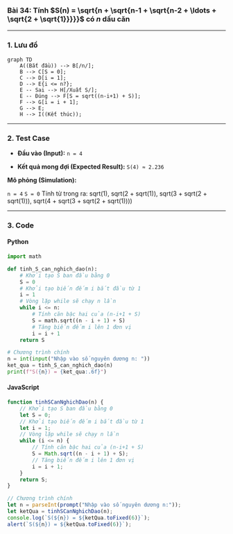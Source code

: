 ### Bài 34: Tính $S(n) = \sqrt{n + \sqrt{n-1 + \sqrt{n-2 + \ldots + \sqrt{2 + \sqrt{1}}}}}$ có $n$ dấu căn

---

### **1. Lưu đồ**

```mermaid
graph TD
    A((Bắt đầu)) --> B[/n/];
    B --> C[S = 0];
    C --> D[i = 1];
    D --> E{i <= n?};
    E -- Sai --> H[/Xuất S/];
    E -- Đúng --> F[S = sqrt((n-i+1) + S)];
    F --> G[i = i + 1];
    G --> E;
    H --> I((Kết thúc));
```

---

### **2. Test Case**

- **Đầu vào (Input):** `n = 4`

- **Kết quả mong đợi (Expected Result):** `S(4) ≈ 2.236`


**Mô phỏng (Simulation):**

`n = 4`
`S = 0`
Tính từ trong ra: sqrt(1), sqrt(2 + sqrt(1)), sqrt(3 + sqrt(2 + sqrt(1))), sqrt(4 + sqrt(3 + sqrt(2 + sqrt(1))))

---

### **3. Code**

#### **Python**

```python
import math

def tinh_S_can_nghich_dao(n):
    # Khởi tạo S ban đầu bằng 0
    S = 0
    # Khởi tạo biến đếm i bắt đầu từ 1
    i = 1
    # Vòng lặp while sẽ chạy n lần
    while i <= n:
        # Tính căn bậc hai của (n-i+1 + S)
        S = math.sqrt((n - i + 1) + S)
        # Tăng biến đếm i lên 1 đơn vị
        i = i + 1
    return S

# Chương trình chính
n = int(input("Nhập vào số nguyên dương n: "))
ket_qua = tinh_S_can_nghich_dao(n)
print(f"S({n}) = {ket_qua:.6f}")
```

#### **JavaScript**

```javascript
function tinhSCanNghichDao(n) {
    // Khởi tạo S ban đầu bằng 0
    let S = 0;
    // Khởi tạo biến đếm i bắt đầu từ 1
    let i = 1;
    // Vòng lặp while sẽ chạy n lần
    while (i <= n) {
        // Tính căn bậc hai của (n-i+1 + S)
        S = Math.sqrt((n - i + 1) + S);
        // Tăng biến đếm i lên 1 đơn vị
        i = i + 1;
    }
    return S;
}

// Chương trình chính
let n = parseInt(prompt("Nhập vào số nguyên dương n:"));
let ketQua = tinhSCanNghichDao(n);
console.log(`S(${n}) = ${ketQua.toFixed(6)}`);
alert(`S(${n}) = ${ketQua.toFixed(6)}`);
```